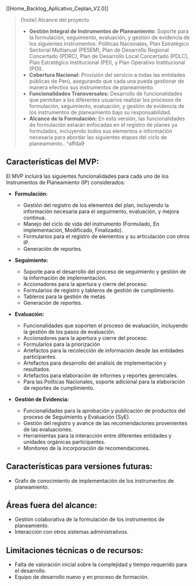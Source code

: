 [[Home_Backlog_Aplicativo_Ceplan_V2.0]]

  > [!note] Alcance del proyecto
> -   **Gestión Integral de Instrumentos de Planeamiento:** Soporte para la formulación, seguimiento, evaluación, y gestión de evidencia de los siguientes instrumentos: Políticas Nacionales, Plan Estratégico Sectorial Multianual (PESEM), Plan de Desarrollo Regional Concertado (PDRC), Plan de Desarrollo Local Concertado (PDLC), Plan Estratégico Institucional (PEI), y Plan Operativo Institucional (POI).    
> -   **Cobertura Nacional:** Provisión del servicio a todas las entidades públicas de Perú, asegurando que cada una pueda gestionar de manera efectiva sus instrumentos de planeamiento.    
> -   **Funcionalidades Transversales:** Desarrollo de funcionalidades que permitan a los diferentes usuarios realizar los procesos de formulación, seguimiento, evaluación, y gestión de evidencia de los instrumentos de planeamiento bajo su responsabilidad.    
> -   **Alcance de la Formulación:** En esta versión, las funcionalidades de formulación estarán enfocadas en el registro de planes ya formulados, incluyendo todos sus elementos e información necesaria para abordar las siguientes etapas del ciclo de planeamiento.. ^affda9

## **Características del MVP:**

El MVP incluirá las siguientes funcionalidades para cada uno de los Instrumentos de Planeamiento (IP) considerados:

-   **Formulación:**
    - Gestión del registro de los elementos del plan, incluyendo la información necesaria para el seguimiento, evaluación, y mejora continua.
    - Manejo del ciclo de vida del instrumento (Formulado, En implementación, Modificado, Finalizado).
    - Formularios para el registro de elementos y su articulación con otros IP.
    - Generación de reportes.

-   **Seguimiento:**
    - Soporte para el desarrollo del proceso de seguimiento y gestión de la información de implementación.
    - Accionadores para la apertura y cierre del proceso.
    - Formularios de registro y tableros de gestión de cumplimiento.
    - Tableros para la gestión de metas 
    - Generación de reportes.

-   **Evaluación:**
    - Funcionalidades que soporten el proceso de evaluación, incluyendo la gestión de los pasos de evaluación.
    - Accionadores para la apertura y cierre del proceso.
    - Formularios para la priorización 
    - Artefactos para la recolección de información desde las entidades participantes.
    - Artefactos para desarrollo del análisis de implementación y resultados.
    - Artefactos para elaboración de informes y reportes gerenciales.
    - Para las Políticas Nacionales, soporte adicional para la elaboración de reportes de cumplimiento.

-   **Gestión de Evidencia:**
    - Funcionalidades para la aprobación y publicación de productos del proceso de Seguimiento y Evaluación (SyE).
    - Gestión del registro y avance de las recomendaciones provenientes de las evaluaciones.
    - Herramientas para la interacción entre diferentes entidades y unidades orgánicas participantes.
    - Monitoreo de la incorporación de recomendaciones.

   
## **Características para versiones futuras:**

-   Grafo de conocimiento de implementación de los instrumentos de planeamiento.
   
## **Áreas fuera del alcance:**
   
-   Gestión colaborativa de la formulación de los instrumentos de planeamiento.
-   Interacción con otros sistemas administrativos.

## **Limitaciones técnicas o de recursos:**
   
-   Falta de valoración inicial sobre la complejidad y tiempo requerido para el desarrollo.
-   Equipo de desarrollo nuevo y en proceso de formación.